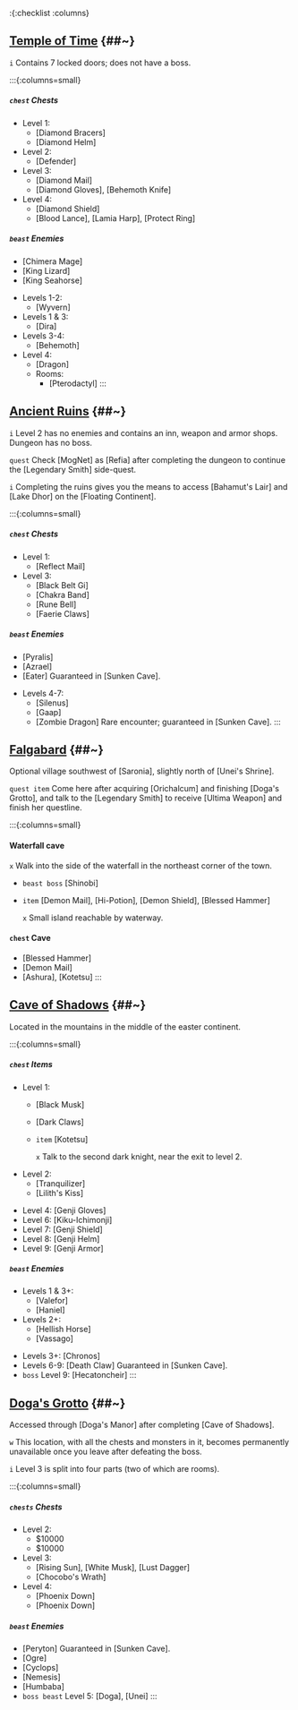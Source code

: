 :{:checklist :columns}

## [Temple of Time](@~) {##~}

`i` Contains 7 locked doors; does not have a boss.

:::{:columns=small}
##### `chest` Chests
- Level 1:
  * [Diamond Bracers]
  * [Diamond Helm]
- Level 2:
  * [Defender]
- Level 3:
  * [Diamond Mail]
  * [Diamond Gloves], [Behemoth Knife]
- Level 4:
  * [Diamond Shield]
  * [Blood Lance], [Lamia Harp], [Protect Ring]
##### `beast` Enemies
* [Chimera Mage]
* [King Lizard]
* [King Seahorse]
- Levels 1-2:
  * [Wyvern]
- Levels 1 & 3:
  * [Dira]
- Levels 3-4:
  * [Behemoth]
- Level 4:
  * [Dragon]
  - Rooms:
    * [Pterodactyl]
:::


## [Ancient Ruins](@~) {##~}

`i` Level 2 has no enemies and contains an inn, weapon and armor shops. Dungeon has no boss.

`quest` Check [MogNet] as [Refia] after completing the dungeon to continue the [Legendary Smith] side-quest.

`i` Completing the ruins gives you the means to access [Bahamut's Lair] and [Lake Dhor] on the [Floating Continent].

:::{:columns=small}
##### `chest` Chests
- Level 1:
  * [Reflect Mail]
- Level 3:
  * [Black Belt Gi]
  * [Chakra Band]
  * [Rune Bell]
  * [Faerie Claws]
##### `beast` Enemies
* [Pyralis]
* [Azrael]
* [Eater]
  Guaranteed in [Sunken Cave].
- Levels 4-7:
  * [Silenus]
  * [Gaap]
  * [Zombie Dragon]
    Rare encounter; guaranteed in [Sunken Cave].
:::


## [Falgabard](@~) {##~}

Optional village southwest of [Saronia], slightly north of [Unei's Shrine].

`quest item` Come here after acquiring [Orichalcum] and finishing [Doga's Grotto], and talk to the [Legendary Smith] to receive [Ultima Weapon] and finish her questline.

:::{:columns=small}
#### Waterfall cave
`x` Walk into the side of the waterfall in the northeast corner of the town.

* `beast boss` [Shinobi]

* `item` [Demon Mail], [Hi-Potion], [Demon Shield], [Blessed Hammer]

  `x` Small island reachable by waterway.

#### `chest` Cave
* [Blessed Hammer]
* [Demon Mail]
* [Ashura], [Kotetsu]
:::


## [Cave of Shadows](@~) {##~}

Located in the mountains in the middle of the easter continent.

:::{:columns=small}
##### `chest` Items
- Level 1:
  * [Black Musk]
  * [Dark Claws]
  * `item` [Kotetsu]
    
    `x` Talk to the second dark knight, near the exit to level 2.
- Level 2:
  * [Tranquilizer]
  * [Lilith's Kiss]
* Level 4: [Genji Gloves]
* Level 6: [Kiku-Ichimonji]
* Level 7: [Genji Shield]
* Level 8: [Genji Helm]
* Level 9: [Genji Armor]
##### `beast` Enemies
- Levels 1 & 3+:
  * [Valefor]
  * [Haniel]
- Levels 2+:
  * [Hellish Horse]
  * [Vassago]
* Levels 3+: [Chronos]
* Levels 6-9: [Death Claw]
  Guaranteed in [Sunken Cave].
* `boss` Level 9: [Hecatoncheir]
:::



## [Doga's Grotto](@~) {##~}

Accessed through [Doga's Manor] after completing [Cave of Shadows].

`w` This location, with all the chests and monsters in it, becomes permanently unavailable once you leave after defeating the boss.

`i` Level 3 is split into four parts (two of which are rooms).

:::{:columns=small}
##### `chests` Chests
- Level 2:
  * $10000
  * $10000
- Level 3:
  * [Rising Sun], [White Musk], [Lust Dagger]
  * [Chocobo's Wrath]
- Level 4:
  * [Phoenix Down]
  * [Phoenix Down]
##### `beast` Enemies
* [Peryton]
  Guaranteed in [Sunken Cave].
* [Ogre]
* [Cyclops]
* [Nemesis]
* [Humbaba]
* `boss beast` Level 5: [Doga], [Unei]
:::